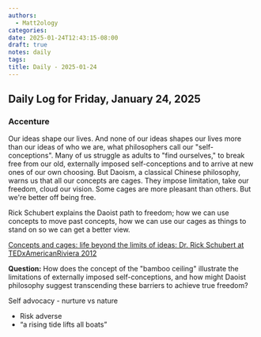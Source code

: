 ```yaml
---
authors:
  - Matt2ology
categories: 
date: 2025-01-24T12:43:15-08:00
draft: true
notes: daily
tags: 
title: Daily - 2025-01-24
---
```


## Daily Log for Friday, January 24, 2025

<!-- Key observations and quick task for the day -->

### Accenture

Our ideas shape our lives. And none of our ideas shapes our lives more than our ideas of who we are, what philosophers call our "self-conceptions". Many of us struggle as adults to "find ourselves," to break free from our old, externally imposed self-conceptions and to arrive at new ones of our own choosing. But Daoism, a classical Chinese philosophy, warns us that all our concepts are cages. They impose limitation, take our freedom, cloud our vision. Some cages are more pleasant than others. But we're better off being free.

Rick Schubert explains the Daoist path to freedom; how we can use concepts to move past concepts, how we can use our cages as things to stand on so we can get a better view.

[Concepts and cages: life beyond the limits of ideas: Dr. Rick Schubert at TEDxAmericanRiviera 2012](https://www.youtube.com/watch?v=XbQXvLM6PxE&t=1s)

**Question:** How does the concept of the "bamboo ceiling" illustrate the limitations of externally imposed self-conceptions, and how might Daoist philosophy suggest transcending these barriers to achieve true freedom?

Self advocacy - nurture vs nature

- Risk adverse
- “a rising tide lifts all boats”

